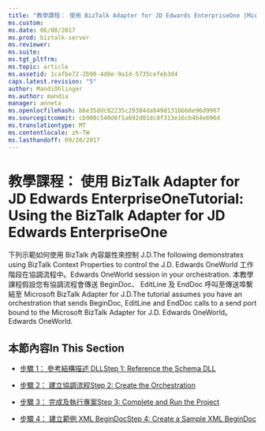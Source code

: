 ```yaml
---
title: "教學課程： 使用 BizTalk Adapter for JD Edwards EnterpriseOne |Microsoft 文件"
ms.custom: 
ms.date: 06/08/2017
ms.prod: biztalk-server
ms.reviewer: 
ms.suite: 
ms.tgt_pltfrm: 
ms.topic: article
ms.assetid: 1cafbe72-2b90-4d8e-9a1d-5735cefeb3d4
caps.latest.revision: "5"
author: MandiOhlinger
ms.author: mandia
manager: anneta
ms.openlocfilehash: b6e35ddc82235c29384da049d131bbb8e96d9967
ms.sourcegitcommit: cb908c540d8f1a692d01dc8f313e16cb4b4e696d
ms.translationtype: MT
ms.contentlocale: zh-TW
ms.lasthandoff: 09/20/2017
---
```

# <a name="tutorial-using-the-biztalk-adapter-for-jd-edwards-enterpriseone"></a><span data-ttu-id="308c9-102">教學課程： 使用 BizTalk Adapter for JD Edwards EnterpriseOne</span><span class="sxs-lookup"><span data-stu-id="308c9-102">Tutorial: Using the BizTalk Adapter for JD Edwards EnterpriseOne</span></span>
<span data-ttu-id="308c9-103">下列示範如何使用 BizTalk 內容屬性來控制 J.D.</span><span class="sxs-lookup"><span data-stu-id="308c9-103">The following demonstrates using BizTalk Context Properties to control the J.D.</span></span>  <span data-ttu-id="308c9-104">Edwards OneWorld 工作階段在協調流程中。</span><span class="sxs-lookup"><span data-stu-id="308c9-104">Edwards OneWorld session in your orchestration.</span></span> <span data-ttu-id="308c9-105">本教學課程假設您有協調流程會傳送 BeginDoc、 EditLine 及 EndDoc 呼叫至傳送埠繫結至 Microsoft BizTalk Adapter for J.D.</span><span class="sxs-lookup"><span data-stu-id="308c9-105">The tutorial assumes you have an orchestration that sends BeginDoc, EditLine and EndDoc calls to a send port bound to the Microsoft BizTalk Adapter for J.D.</span></span> <span data-ttu-id="308c9-106">Edwards OneWorld。</span><span class="sxs-lookup"><span data-stu-id="308c9-106">Edwards OneWorld.</span></span>  
  
## <a name="in-this-section"></a><span data-ttu-id="308c9-107">本節內容</span><span class="sxs-lookup"><span data-stu-id="308c9-107">In This Section</span></span>  
  
-   [<span data-ttu-id="308c9-108">步驟 1： 參考結構描述 DLL</span><span class="sxs-lookup"><span data-stu-id="308c9-108">Step 1: Reference the Schema DLL</span></span>](../core/step-1-reference-the-schema-dll1.md)  
  
-   [<span data-ttu-id="308c9-109">步驟 2： 建立協調流程</span><span class="sxs-lookup"><span data-stu-id="308c9-109">Step 2: Create the Orchestration</span></span>](../core/step-2-create-the-orchestration2.md)  
  
-   [<span data-ttu-id="308c9-110">步驟 3： 完成及執行專案</span><span class="sxs-lookup"><span data-stu-id="308c9-110">Step 3: Complete and Run the Project</span></span>](../core/step-3-complete-and-run-the-project1.md)  
  
-   [<span data-ttu-id="308c9-111">步驟 4： 建立範例 XML BeginDoc</span><span class="sxs-lookup"><span data-stu-id="308c9-111">Step 4: Create a Sample XML BeginDoc</span></span>](../core/step-4-create-a-sample-xml-begindoc2.md)
